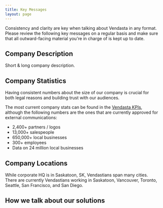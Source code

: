 ```yaml
---
title: Key Messages
layout: page
---
```


Consistency and clarity are key when talking about Vendasta in any format. Please review the following key messages on a regular basis and make sure that all outward-facing material you're in charge of is kept up to date.

## Company Description

Short & long company description.

## Company Statistics

Having consistent numbers about the size of our company is crucial for both legal reasons and building trust with our audiences.

The most current company stats can be found in the [Vendasta KPIs](https://www.vendasta.com/kpi#), although the following numbers are the ones that are currently approved for external communications:

* 2,400+ partners / logos
* 13,000+ salespeople
* 650,000+ local businesses
* 300+ employees
* Data on 24 million local businesses

## Company Locations

While corporate HQ is in Saskatoon, SK, Vendastians span many cities. There are currently Vendastians working in Saskatoon, Vancouver, Toronto, Seattle, San Francisco, and San Diego.

## How we talk about our solutions

